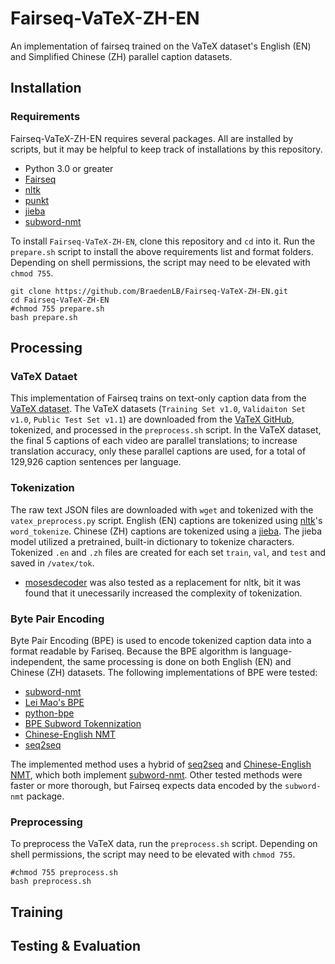 # Fairseq-VaTeX-ZH-EN
An implementation of fairseq trained on the VaTeX dataset's English (EN) and Simplified Chinese (ZH) parallel caption datasets.





## Installation


### Requirements
Fairseq-VaTeX-ZH-EN requires several packages. All are installed by scripts, but it may be helpful to keep track of installations by this repository.

* Python 3.0 or greater
* [Fairseq](https://github.com/pytorch/fairseq)
* [nltk](https://www.nltk.org/index.html)
* [punkt](https://github.com/nltk/nltk/blob/develop/nltk/tokenize/punkt.py)
* [jieba](https://github.com/fxsjy/jieba)
* [subword-nmt](https://github.com/rsennrich/subword-nmt)

To install `Fairseq-VaTeX-ZH-EN`, clone this repository and `cd` into it. Run the `prepare.sh` script to install the above requirements list and format folders. Depending on shell permissions, the script may need to be elevated with `chmod 755`.

```
git clone https://github.com/BraedenLB/Fairseq-VaTeX-ZH-EN.git
cd Fairseq-VaTeX-ZH-EN
#chmod 755 prepare.sh
bash prepare.sh
```

## Processing

### VaTeX Dataet
This implementation of Fairseq trains on text-only caption data from the [VaTeX dataset](https://eric-xw.github.io/vatex-website/index.html). The VaTeX datasets (`Training Set v1.0`, `Validaiton Set v1.0`, `Public Test Set v1.1`) are downloaded from the [VaTeX GitHub](https://eric-xw.github.io/vatex-website/download.html), tokenized, and processed in the `preprocess.sh` script.
In the VaTeX dataset, the final 5 captions of each video are parallel translations; to increase translation accuracy, only these parallel captions are used, for a total of 129,926 caption sentences per language.

### Tokenization
The raw text JSON files are downloaded with `wget` and tokenized with the `vatex_preprocess.py` script. English (EN) captions are tokenized using [nltk](https://www.nltk.org/index.html)'s `word_tokenize`. Chinese (ZH) captions are tokenized using a [jieba](https://github.com/fxsjy/jieba). The jieba model utilized a pretrained, built-in dictionary to tokenize characters.
Tokenized `.en` and `.zh` files are created for each set `train`, `val`, and `test` and saved in `/vatex/tok`. 
* [mosesdecoder](https://github.com/moses-smt/mosesdecoder/blob/master/scripts/tokenizer/tokenizer.perl) was also tested as a replacement for nltk, bit it was found that it unecessarily increased the complexity of tokenization.

### Byte Pair Encoding
Byte Pair Encoding (BPE) is used to encode tokenized caption data into a format readable by Fariseq. Because the BPE algorithm is language-independent, the same processing is done on both English (EN) and Chinese (ZH) datasets. The following implementations of BPE were tested: 
* [subword-nmt](https://github.com/rsennrich/subword-nmt)
* [Lei Mao's BPE](https://leimao.github.io/blog/Byte-Pair-Encoding/)
* [python-bpe](https://github.com/soaxelbrooke/python-bpe)
* [BPE Subword Tokennization](https://towardsdatascience.com/byte-pair-encoding-the-dark-horse-of-modern-nlp-eb36c7df4f10)
* [Chinese-English NMT](https://github.com/twairball/fairseq-zh-en)
* [seq2seq](https://google.github.io/seq2seq/nmt/)

The implemented method uses a hybrid of [seq2seq](https://google.github.io/seq2seq/nmt/) and [Chinese-English NMT](https://github.com/twairball/fairseq-zh-en), which both implement [subword-nmt](https://github.com/rsennrich/subword-nmt). Other tested methods were faster or more thorough, but Fairseq expects data encoded by the `subword-nmt` package. 

### Preprocessing
To preprocess the VaTeX data, run the `preprocess.sh` script. Depending on shell permissions, the script may need to be elevated with `chmod 755`.

```
#chmod 755 preprocess.sh
bash preprocess.sh
```

## Training

## Testing & Evaluation
